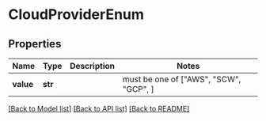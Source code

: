 # CloudProviderEnum


## Properties
Name | Type | Description | Notes
------------ | ------------- | ------------- | -------------
**value** | **str** |  |  must be one of ["AWS", "SCW", "GCP", ]

[[Back to Model list]](../README.md#documentation-for-models) [[Back to API list]](../README.md#documentation-for-api-endpoints) [[Back to README]](../README.md)


